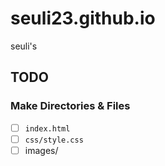 # seuli23.github.io
seuli's

## TODO

### Make Directories & Files
- [ ] `index.html`
- [ ] `css/style.css`
- [ ] images/